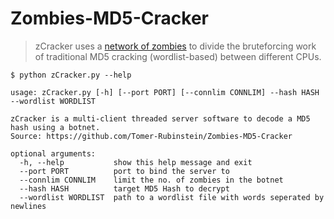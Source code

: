 # Zombies-MD5-Cracker
> zCracker uses a [network of zombies](https://en.wikipedia.org/wiki/Botnet) to divide the bruteforcing work of traditional MD5 cracking (wordlist-based) between different CPUs.

```
$ python zCracker.py --help

usage: zCracker.py [-h] [--port PORT] [--connlim CONNLIM] --hash HASH --wordlist WORDLIST

zCracker is a multi-client threaded server software to decode a MD5 hash using a botnet.
Source: https://github.com/Tomer-Rubinstein/Zombies-MD5-Cracker

optional arguments:
  -h, --help           show this help message and exit
  --port PORT          port to bind the server to
  --connlim CONNLIM    limit the no. of zombies in the botnet
  --hash HASH          target MD5 Hash to decrypt
  --wordlist WORDLIST  path to a wordlist file with words seperated by newlines
```